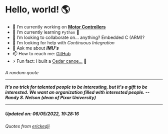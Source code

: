 # Hello, world! 🌎


- 🔧 I’m currently working on [**Motor Controllers**](https://github.com/kyleRhess/MicroMotor)
- 🌱 I’m currently learning `Python` **🐍**
- 👯 I’m looking to collaborate on... anything? Embedded C (ARM)?
- 🤔 I’m looking for help with *Continuous Integration*
- 💬 Ask me about ***IMU's***
- 📫 How to reach me: [GitHub](https://github.com/kyleRhess)
- ⚡ Fun fact: I built a [Cedar canoe...](https://kylerhess.github.io/canoe.html) 🛶

_A random quote_
___
***It's no trick for talented people to be interesting, but it's a gift to
be interested. We want an organization filled with interested people.
-- Randy S. Nelson (dean of Pixar University)***
___
##### Updated on: 06/05/2022, 19:28:16
###### Quotes from [erickedji](https://gist.github.com/erickedji/68802)